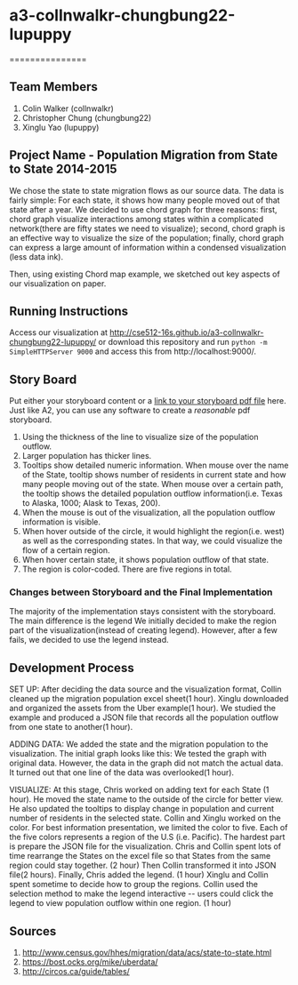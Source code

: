 # a3-collnwalkr-chungbung22-lupuppy

===============

## Team Members

1. Colin Walker (collnwalkr)
2. Christopher Chung (chungbung22)
3. Xinglu Yao (lupuppy)

## Project Name - Population Migration from State to State 2014-2015

We chose the state to state migration flows as our source data. The data is fairly simple: For each state, it shows how many people moved out of that state after a year. We decided to use chord graph for three reasons: first, chord graph visualize interactions among states within a complicated network(there are fifty states we need to visualize); second, chord graph is an effective way to visualize the size of the population; finally, chord graph can express a large amount of information within a condensed visualization (less data ink).  

Then, using existing Chord map example, we sketched out key aspects of our visualization on paper.

## Running Instructions
Access our visualization at http://cse512-16s.github.io/a3-collnwalkr-chungbung22-lupuppy/ or download this repository and run `python -m SimpleHTTPServer 9000` and access this from http://localhost:9000/.

## Story Board

Put either your storyboard content or a [link to your storyboard pdf file](storyboard.pdf?raw=true) here. Just like A2, you can use any software to create a *reasonable* pdf storyboard.

1. Using the thickness of the line to visualize size of the population outflow. 
2. Larger population has thicker lines.
3. Tooltips show detailed numeric information. When mouse over the name of the State, tooltip shows number of residents in current state and how many people moving out of the state. When mouse over a certain path, the tooltip shows the detailed population outflow information(i.e. Texas to Alaska, 1000; Alask to Texas, 200).
4. When the mouse is out of the visualization, all the population outflow information is visible.
5. When hover outside of the circle, it would highlight the region(i.e. west) as well as the corresponding states. In that way, we could visualize the flow of a certain region. 
6. When hover certain state, it shows population outflow of that state.
7. The region is color-coded. There are five regions in total.


### Changes between Storyboard and the Final Implementation

The majority of the implementation stays consistent with the storyboard. The main difference is the legend We initially decided to make the region part of the visualization(instead of creating legend). However, after a few fails, we decided to use the legend instead. 


## Development Process

SET UP: 
After deciding the data source and the visualization format, Collin cleaned up the migration population excel sheet(1 hour). Xinglu downloaded and organized the assets from the Uber example(1 hour). We studied the example and produced a JSON file that records all the population outflow from one state to another(1 hour).

ADDING DATA:
We added the state and the migration population to the visualization. The initial graph looks like this:
We tested the graph with original data. However, the data in the graph did not match the actual data. It turned out that one line of the data was overlooked(1 hour).

VISUALIZE:
At this stage, Chris worked on adding text for each State (1 hour). He moved the state name to the outside of the circle for better view. He also updated the tooltips to display change in population and current number of residents in the selected state. Collin and Xinglu worked on the color. For best information presentation, we limited the color to five. Each of the five colors represents a region of the U.S (i.e. Pacific). 
The hardest part is prepare the JSON file for the visualization. Chris and Collin spent lots of time rearrange the States on the excel file so that States from the same region could stay together. (2 hour) Then Collin transformed it into JSON file(2 hours). 
Finally, Chris added the legend. (1 hour) Xinglu and Collin spent sometime to decide how to group the regions. Collin used the selection method to make the legend interactive -- users could click the legend to view population outflow within one region. (1 hour)

## Sources

1. http://www.census.gov/hhes/migration/data/acs/state-to-state.html
2. https://bost.ocks.org/mike/uberdata/
3. http://circos.ca/guide/tables/

